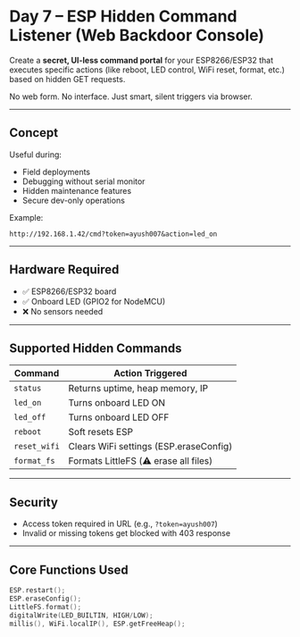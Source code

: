 #  Day 7 – ESP Hidden Command Listener (Web Backdoor Console)

Create a **secret, UI-less command portal** for your ESP8266/ESP32 that executes specific actions (like reboot, LED control, WiFi reset, format, etc.) based on hidden GET requests.

No web form. No interface. Just smart, silent triggers via browser.

---

##  Concept

Useful during:
- Field deployments
- Debugging without serial monitor
- Hidden maintenance features
- Secure dev-only operations

Example:
```
http://192.168.1.42/cmd?token=ayush007&action=led_on

```

---

##  Hardware Required

- ✅ ESP8266/ESP32 board
- ✅ Onboard LED (GPIO2 for NodeMCU)
- ❌ No sensors needed

---

##  Supported Hidden Commands

| Command      | Action Triggered                          |
|--------------|-------------------------------------------|
| `status`     | Returns uptime, heap memory, IP           |
| `led_on`     | Turns onboard LED ON                      |
| `led_off`    | Turns onboard LED OFF                     |
| `reboot`     | Soft resets ESP                           |
| `reset_wifi` | Clears WiFi settings (ESP.eraseConfig)    |
| `format_fs`  | Formats LittleFS (⚠️ erase all files)      |

---

##  Security

- Access token required in URL (e.g., `?token=ayush007`)
- Invalid or missing tokens get blocked with 403 response


---

##  Core Functions Used

```cpp
ESP.restart();
ESP.eraseConfig();
LittleFS.format();
digitalWrite(LED_BUILTIN, HIGH/LOW);
millis(), WiFi.localIP(), ESP.getFreeHeap();
```
